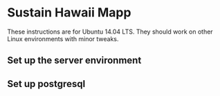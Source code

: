 # Sustain Hawaii Mapp

These instructions are for Ubuntu 14.04 LTS. They should work on other Linux environments with minor tweaks.

## Set up the server environment


## Set up postgresql
